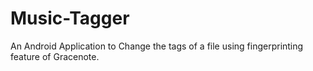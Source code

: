 Music-Tagger
============

An Android Application to Change the tags of a file using fingerprinting feature of Gracenote.